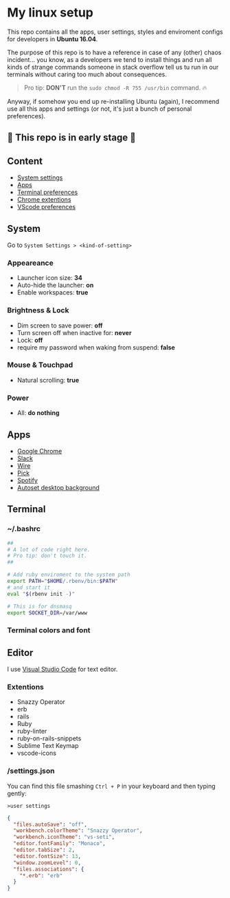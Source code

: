 # My linux setup

This repo contains all the apps, user settings, styles and enviroment configs for developers in **Ubuntu 16.04**.

The purpose of this repo is to have a reference in case of any (other) chaos incident... you know, as a developers we tend to install things and run all kinds of strange commands someone in stack overflow tell us tu run in our terminals without caring too much about consequences.

> Pro tip: **DON'T** run the `sudo chmod -R 755 /usr/bin` command. :fire:

Anyway, if somehow you end up re-installing Ubuntu (again), I recommend use all this apps and settings (or not, it's just a bunch of personal preferences).

## :construction: This repo is in early stage :construction:

## Content

  - [System settings](#system)
  - [Apps](#apps)
  - [Terminal preferences](#terminal)
  - [Chrome extentions](#chrome)
  - [VScode preferences](#editor)
  <!--
  - [Rails enviroment]()
  - [Vue enviroment]()
  - [Laravel enviroment]()
  -->


## System
Go to `System Settings > <kind-of-setting>`

  ### Appeareance


  - Launcher icon size: **34**
  - Auto-hide the launcher: **on**
  - Enable workspaces: **true**

  ### Brightness & Lock
  
  - Dim screen to save power: **off**
  - Turn screen off when inactive for: **never**
  - Lock: **off**
  - require my password when waking from suspend: **false**

  ### Mouse & Touchpad

  - Natural scrolling: **true**

  ### Power

  - All: **do nothing**


## Apps

  - [Google Chrome](https://www.google.com/chrome/browser/desktop/index.html)
  - [Slack](https://slack.com/downloads/linux)
  - [Wire](https://wire.com/en/download/)
  - [Pick](https://kryogenix.org/code/pick/)
  - [Spotify](https://www.spotify.com/download/linux/)
  - [Autoset desktop background](https://github.com/rejonpardenilla/autoset-desktop-background)


## Terminal

  ### ~/.bashrc

  ```bash
  ##
  # A lot of code right here.
  # Pro tip: don't touch it.
  ##

  # Add ruby enviroment to the system path
  export PATH="$HOME/.rbenv/bin:$PATH"
  # and start it
  eval "$(rbenv init -)"

  # This is for dnsmasq
  export SOCKET_DIR=/var/www
  ```

  ### Terminal colors and font


## Editor

I use [Visual Studio Code](https://code.visualstudio.com/) for text editor.

  ### Extentions

  - Snazzy Operator
  - erb
  - rails
  - Ruby
  - ruby-linter
  - ruby-on-rails-snippets
  - Sublime Text Keymap
  - vscode-icons

  ### /settings.json
  You can find this file smashing `Ctrl + P` in your keyboard and then typing gently:
  
  `>user settings`

  ```json
  {
    "files.autoSave": "off",
    "workbench.colorTheme": "Snazzy Operator",
    "workbench.iconTheme": "vs-seti",
    "editor.fontFamily": "Monaco",
    "editor.tabSize": 2,
    "editor.fontSize": 13,
    "window.zoomLevel": 0,
    "files.associations": {
      "*.erb": "erb"
    }
  }
  ```


